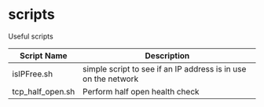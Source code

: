 
# scripts

Useful scripts

| Script Name | Description |
| ------ | ------ |
| isIPFree.sh | simple script to see if an IP address is in use on the network |
| tcp_half_open.sh | Perform half open health check |
